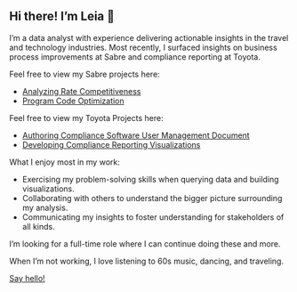 ## Hi there! I’m Leia 👋 

I’m a data analyst with experience delivering actionable insights in the travel and technology industries. Most recently, I surfaced insights on business process improvements at Sabre and compliance reporting at Toyota.

Feel free to view my Sabre projects here:
- [Analyzing Rate Competitiveness](https://github.com/leia-sing/Sabre-Internship-Project-Analyzing-Rate-Competitiveness)
- [Program Code Optimization](https://github.com/leia-sing/Sabre-Internship-Project-Program-Code-Optimization)

Feel free to view my Toyota Projects here:
- [Authoring Compliance Software User Management Document](https://github.com/leia-sing/Toyota-Internship-Authoring-User-Management-Documentation)
- [Developing Compliance Reporting Visualizations](https://github.com/leia-sing/Toyota-Internship-Developing-Compliance-Reporting-Visualizations)

What I enjoy most in my work: 

- Exercising my problem-solving skills when querying data and building visualizations.
- Collaborating with others to understand the bigger picture surrounding my analysis.
- Communicating my insights to foster understanding for stakeholders of all kinds.

I’m looking for a full-time role where I can continue doing these and more.

When I’m not working, I love listening to 60s music, dancing, and traveling.

[Say hello!](https://www.linkedin.com/in/leia-sing/)

<!--
**leia-sing/leia-sing** is a ✨ _special_ ✨ repository because its `README.md` (this file) appears on your GitHub profile.

Here are some ideas to get you started:

- 🔭 I’m currently working on ...
- 🌱 I’m currently learning ...
- 👯 I’m looking to collaborate on ...
- 🤔 I’m looking for help with ...
- 💬 Ask me about ...
- 📫 How to reach me: ...
- 😄 Pronouns: ...
- ⚡ Fun fact: ...
-->
